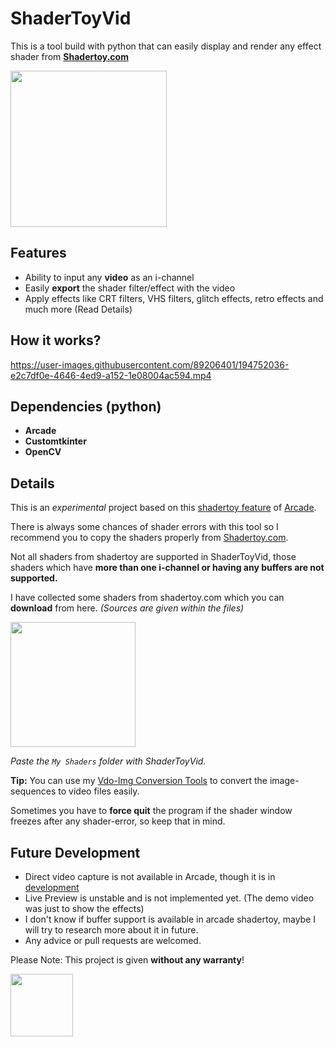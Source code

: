 # ShaderToyVid
This is a tool build with python that can easily display and render any effect shader from [**Shadertoy.com**](https://www.shadertoy.com/)

[<img src="https://img.shields.io/badge/DOWNLOAD-ShaderToyVid-informational?&color=orange&logo=Python&logoColor=yellow&style=for-the-badge"  width="250">](https://github.com/Akascape/ShaderToyVid/archive/refs/heads/main.zip)

## Features
- Ability to input any **video** as an i-channel
- Easily **export** the shader filter/effect with the video
- Apply effects like CRT filters, VHS filters, glitch effects, retro effects and much more (Read Details)

## How it works?

https://user-images.githubusercontent.com/89206401/194752036-e2c7df0e-4646-4ed9-a152-1e08004ac594.mp4

## Dependencies (python)
- **Arcade**
- **Customtkinter**
- **OpenCV**

## Details

This is an *experimental* project based on this [shadertoy feature](https://github.com/pythonarcade/arcade/blob/development/arcade/experimental/shadertoy.py) of [Arcade](https://github.com/pythonarcade/arcade). 

There is always some chances of shader errors with this tool so I recommend you to copy the shaders properly from [Shadertoy.com](https://www.shadertoy.com/).

Not all shaders from shadertoy are supported in ShaderToyVid, those shaders which have **more than one i-channel or having any buffers are not supported.**

I have collected some shaders from shadertoy.com which you can **download** from here. *(Sources are given within the files)*

[<img src="https://img.shields.io/badge/DOWNLOAD-SHADERS-informational?&color=green&style=for-the-badge" width="200">](https://github.com/Akascape/ShaderToyVid/files/9741909/Shaders.zip)

*Paste the `My Shaders` folder with ShaderToyVid.*

**Tip:** You can use my [Vdo-Img Conversion Tools](https://github.com/Akascape/Vdo-Img-Conversion-Tools) to convert the image-sequences to video files easily.

Sometimes you have to **force quit** the program if the shader window freezes after any shader-error, so keep that in mind.

## Future Development
- Direct video capture is not available in Arcade, though it is in [development](https://github.com/pythonarcade/arcade/issues/1349)
- Live Preview is unstable and is not implemented yet. (The demo video was just to show the effects)
- I don't know if buffer support is available in arcade shadertoy, maybe I will try to research more about it in future.
- Any advice or pull requests are welcomed. 

Please Note: This project is given **without any warranty**!

[<img src="https://img.shields.io/badge/LICENSE-MIT-informational?&color=yellow&style=for-the-badge" width="100">](https://github.com/Akascape/ShaderToyVid/blob/main/LICENSE)
